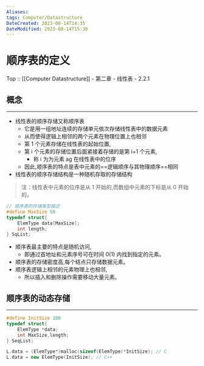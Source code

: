 ```yaml
---
Aliases: 
tags: Computer/Datastructure 
DateCreated: 2023-08-14T14:35
DateModified: 2023-08-14T15:30
---
```

# 顺序表的定义

Top :: [[Computer Datastructure]] - 第二章 - 线性表 - 2.2.1

## 概念
---
- 线性表的顺序存储又称顺序表
	- 它是用一组地址连续的存储单元依次存储线性表中的数据元素
	- 从而使得逻辑上相邻的两个元素在物理位置上也相邻
	- 第 1 个元素存储在线性表的起始位置,
	- 第 i 个元素的存储位置后面紧接着存储的是第 i+1 个元素,
		- 称 i 为为元素 ag 在线性表中的位序
	- 因此,顺序表的特点是表中元素的==逻辑顺序与其物理顺序==相同
- 线性表的顺序存储结构是一种随机存取的存储结构

> 注：线性表中元素的位序是从 1 开始的,而数组中元素的下标是从 0 开始的。

```cpp
// 顺序表的存储类型描述
#define MaxSize 50
typedef struct{
	ElemType data[MaxSize];
	int length;
} SqList;
```

- 顺序表最主要的特点是随机访问,
	- 即通过首地址和元素序号可在时间 0(1) 内找到指定的元素。
- 顺序表的存储密度高,每个结点只存储数据元素。
- 顺序表逻辑上相邻的元素物理上也相邻,
	- 所以插入和删除操作需要移动大量元素。

## 顺序表的动态存储
---

```cpp
#define InitSize 100
typedef struct{
	ElemType *data;
	int MaxSize,length;
} SeqList;

L.data = (ElemType*)malloc(sizeof(ElemType)*InitSize); // C
L.data = new ElemType(InitSize); // C++ 
```
